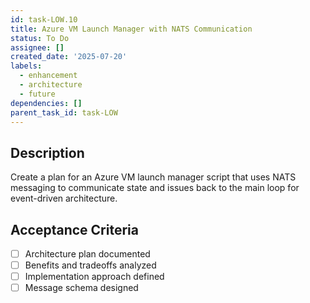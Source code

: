 ```yaml
---
id: task-LOW.10
title: Azure VM Launch Manager with NATS Communication
status: To Do
assignee: []
created_date: '2025-07-20'
labels:
  - enhancement
  - architecture
  - future
dependencies: []
parent_task_id: task-LOW
---
```


## Description

Create a plan for an Azure VM launch manager script that uses NATS messaging to communicate state and issues back to the main loop for event-driven architecture.

## Acceptance Criteria

- [ ] Architecture plan documented
- [ ] Benefits and tradeoffs analyzed
- [ ] Implementation approach defined
- [ ] Message schema designed
